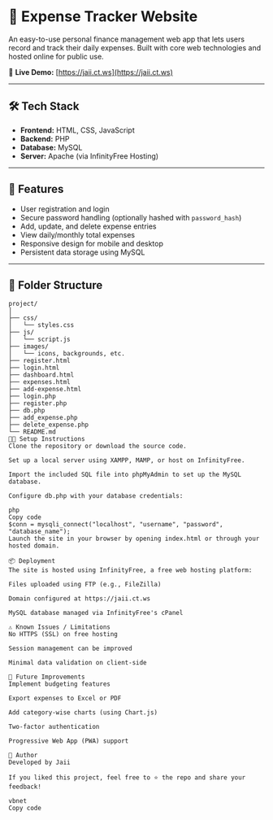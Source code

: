 # 💸 Expense Tracker Website

An easy-to-use personal finance management web app that lets users record and track their daily expenses. Built with core web technologies and hosted online for public use.

🔗 **Live Demo:** [https://jaii.ct.ws](https://jaii.ct.ws)

---

## 🛠 Tech Stack

- **Frontend:** HTML, CSS, JavaScript  
- **Backend:** PHP  
- **Database:** MySQL  
- **Server:** Apache (via InfinityFree Hosting)

---

## 🚀 Features

- User registration and login
- Secure password handling (optionally hashed with `password_hash`)
- Add, update, and delete expense entries
- View daily/monthly total expenses
- Responsive design for mobile and desktop
- Persistent data storage using MySQL

---

## 📁 Folder Structure

```plaintext
project/
│
├── css/
│   └── styles.css
├── js/
│   └── script.js
├── images/
│   └── icons, backgrounds, etc.
├── register.html
├── login.html
├── dashboard.html
├── expenses.html
├── add-expense.html
├── login.php
├── register.php
├── db.php
├── add_expense.php
├── delete_expense.php
└── README.md
🧑‍💻 Setup Instructions
Clone the repository or download the source code.

Set up a local server using XAMPP, MAMP, or host on InfinityFree.

Import the included SQL file into phpMyAdmin to set up the MySQL database.

Configure db.php with your database credentials:

php
Copy code
$conn = mysqli_connect("localhost", "username", "password", "database_name");
Launch the site in your browser by opening index.html or through your hosted domain.

📦 Deployment
The site is hosted using InfinityFree, a free web hosting platform:

Files uploaded using FTP (e.g., FileZilla)

Domain configured at https://jaii.ct.ws

MySQL database managed via InfinityFree's cPanel

⚠️ Known Issues / Limitations
No HTTPS (SSL) on free hosting

Session management can be improved

Minimal data validation on client-side

📌 Future Improvements
Implement budgeting features

Export expenses to Excel or PDF

Add category-wise charts (using Chart.js)

Two-factor authentication

Progressive Web App (PWA) support

🧑 Author
Developed by Jaii

If you liked this project, feel free to ⭐ the repo and share your feedback!

vbnet
Copy code
